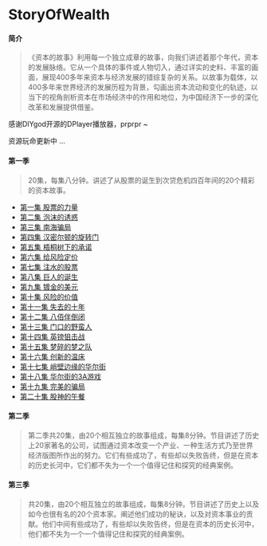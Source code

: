 # StoryOfWealth
#### 简介
>《资本的故事》利用每一个独立成章的故事，向我们讲述着那个年代，资本的发展脉络。它从一个具体的事件或人物切入，通过详实的史料、丰富的画面，展现400多年来资本与经济发展的错综复杂的关系。以故事为载体，以400多年来世界经济的发展历程为背景，勾画出资本流动和变化的轨迹，以当下的视角剖析资本在市场经济中的作用和地位，为中国经济下一步的深化改革和发展提供借鉴。 

感谢DIYgod开源的DPlayer播放器，prprpr ~  

资源玩命更新中 ...   

#### 第一季
> 20集，每集八分钟。讲述了从股票的诞生到次贷危机四百年间的20个精彩的资本故事。
* [第一集 股票的力量](https://yilimy.github.io/2018/03/26/20180326股票的力量?_blank)  
* [第二集 泡沫的诱惑](https://yilimy.github.io/2018/03/27/20180326股票的力量/)  
* [第三集 南海骗局](https://yilimy.github.io/2018/03/27/20180326股票的力量/)  
* [第四集 汉密尔顿的旋转门](https://yilimy.github.io/2018/03/27/20180326股票的力量/)  
* [第五集 梧桐树下的承诺](https://yilimy.github.io/2018/03/27/20180326股票的力量/)  
* [第六集 给风险定价](https://yilimy.github.io/2018/03/27/20180326股票的力量/)  
* [第七集 注水的股票](https://yilimy.github.io/2018/03/27/20180326股票的力量/)  
* [第八集 巨人的诞生](https://yilimy.github.io/2018/03/27/20180326股票的力量/)  
* [第九集 镀金的美元](https://yilimy.github.io/2018/03/27/20180326股票的力量/)  
* [第十集 风险的价值](https://yilimy.github.io/2018/03/27/20180326股票的力量/)  
* [第十一集 失去的十年](https://yilimy.github.io/2018/03/27/20180326股票的力量/)  
* [第十二集 八佰伴倒闭](https://yilimy.github.io/2018/03/27/20180326股票的力量/)  
* [第十三集 门口的野蛮人](https://yilimy.github.io/2018/03/27/20180326股票的力量/)  
* [第十四集 英镑狙击战](https://yilimy.github.io/2018/03/27/20180326股票的力量/)  
* [第十五集 梦碎的梦之队](https://yilimy.github.io/2018/03/27/20180326股票的力量/)  
* [第十六集 创新的温床](https://yilimy.github.io/2018/03/27/20180326股票的力量/)  
* [第十七集 峭壁边缘的华尔街](https://yilimy.github.io/2018/03/27/20180326股票的力量/)  
* [第十八集 华尔街的3A游戏](https://yilimy.github.io/2018/03/27/20180326股票的力量/)  
* [第十九集 完美的骗局](https://yilimy.github.io/2018/03/27/20180326股票的力量/)  
* [第二十集 股神的午餐](https://yilimy.github.io/2018/03/27/20180326股票的力量/)  


#### 第二季
> 第二季共20集，由20个相互独立的故事组成，每集8分钟。节目讲述了历史上20家著名的公司，试图通过资本改变一个产业、一种生活方式乃至世界经济版图所作出的努力。它们有些成功了，有些却以失败告终，但是在资本的历史长河中，它们都不失为一个一个值得记住和探究的经典案例。

#### 第三季
> 共20集，由20个相互独立的故事组成，每集8分钟。节目讲述了历史上以及如今也很有名的20个资本家。阐述他们成功的秘诀，以及对资本事业的贡献。他们中间有些成功了，有些却以失败告终，但是在资本的历史长河中，他们都不失为一个一个值得记住和探究的经典案例。
